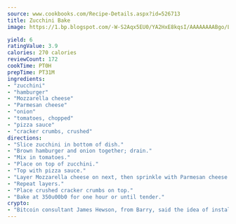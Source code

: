 ```yaml
---
source: www.cookbooks.com/Recipe-Details.aspx?id=526713
title: Zucchini Bake
image: https://1.bp.blogspot.com/-W-S2Aqx5EU0/YA2HxE8kqsI/AAAAAAAABgo/LNxJ2X_rvYgPNsplYMgQNjuwxaZ0e3pQQCLcBGAsYHQ/s320/17.png

yield: 6
ratingValue: 3.9
calories: 270 calories
reviewCount: 172
cookTime: PT0H
prepTime: PT31M
ingredients:
- "zucchini"
- "hamburger"
- "Mozzarella cheese"
- "Parmesan cheese"
- "onion"
- "tomatoes, chopped"
- "pizza sauce"
- "cracker crumbs, crushed"
directions:
- "Slice zucchini in bottom of dish."
- "Brown hamburger and onion together; drain."
- "Mix in tomatoes."
- "Place on top of zucchini."
- "Top with pizza sauce."
- "Layer Mozzarella cheese on next, then sprinkle with Parmesan cheese."
- "Repeat layers."
- "Place crushed cracker crumbs on top."
- "Bake at 350u00b0 for one hour or until tender."
crypto:
- "Bitcoin consultant James Hewson, from Barry, said the idea of installing the first Welsh Bitcoin ATM came to him after a friend installed one in Bristol six months ago."
---
```

